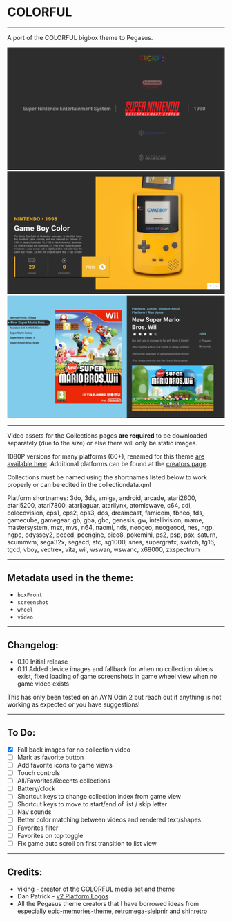 # COLORFUL

---
A port of the COLORFUL bigbox theme to Pegasus.

[![Video](.meta/screenshots/CollectionsWheel.png)](https://youtu.be/O1Q5IVHPxeI)
![CollectionDetails](.meta/screenshots/CollectionsDetails.png)
![GameListView](.meta/screenshots/GamesListView.png)

---

Video assets for the Collections pages **are required** to be downloaded separately (due to the size) or else there will only be static images. 

1080P versions for many platforms (60+), renamed for this theme [are available here](https://mega.nz/folder/6VByEKTS#I7yela1-PrAzneLCQkw1jg).
Additional platforms can be found at the [creators page](https://forums.launchbox-app.com/files/file/1958-colorful-platform-video-set/).

Collections must be named using the shortnames listed below to work properly or can be edited in the collectiondata.qml

Platform shortnames:
3do, 3ds, amiga, android, arcade, atari2600, atari5200, atari7800, atarijaguar, atarilynx, atomiswave, c64, cdi, colecovision, cps1, cps2, cps3, dos, dreamcast, famicom, fbneo, fds, gamecube, gamegear, gb, gba, gbc, genesis, gw, intellivision, mame, mastersystem, msx, mvs, n64, naomi, nds, neogeo, neogeocd, nes, ngp, ngpc, odyssey2, pcecd, pcengine, pico8, pokemini, ps2, psp, psx, saturn, scummvm, sega32x, segacd, sfc, sg1000, snes, supergrafx, switch, tg16, tgcd, vboy, vectrex, vita, wii, wswan, wswanc, x68000, zxspectrum

---

## Metadata used in the theme:
- `boxFront`
- `screenshot`
- `wheel`
- `video`

---

## Changelog:
- 0.10 Initial release
- 0.11 Added device images and fallback for when no collection videos exist, fixed loading of game screenshots in game wheel view when no game video exists

This has only been tested on an AYN Odin 2 but reach out if anything is not working as expected or you have suggestions!

---

## To Do:
- [x] Fall back images for no collection video
- [ ] Mark as favorite button
- [ ] Add favorite icons to game views
- [ ] Touch controls
- [ ] All/Favorites/Recents collections
- [ ] Battery/clock
- [ ] Shortcut keys to change collection index from game view
- [ ] Shortcut keys to move to start/end of list / skip letter
- [ ] Nav sounds
- [ ] Better color matching between videos and rendered text/shapes
- [ ] Favorites filter
- [ ] Favorites on top toggle
- [ ] Fix game auto scroll on first transition to list view

---

## Credits:
- viking - creator of the [COLORFUL media set and theme](https://forums.launchbox-app.com/files/file/2081-colorful-bigbox-theme/)
- Dan Patrick - [v2 Platform Logos](https://forums.launchbox-app.com/files/file/3402-v2-platform-logos-professionally-redrawn-official-versions-new-bigbox-defaults/page/2/?tab=comments#comment-12469)
- All the Pegasus theme creators that I have borrowed ideas from especially [epic-memories-theme](https://github.com/FrenchGithubUser/epic-memories-theme), [retromega-sleipnir](https://github.com/TigraTT-Driver/shinretro) and [shinretro
](https://github.com/y-muller/retromega-sleipnir)
